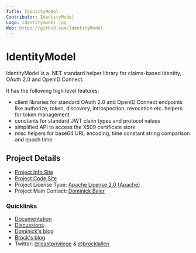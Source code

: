 ```yaml
---
Title: IdentityModel
Contributor: IdentityModel
Logo: identitymodel.jpg
Web: https://github.com/IdentityModel
---
```

# IdentityModel

IdentityModel is a .NET standard helper library for claims-based identity, OAuth 2.0 and OpenID Connect.

It has the following high level features:

* client libraries for standard OAuth 2.0 and OpenID Connect endpoints like authorize, token, discovery, introspection, revocation etc.
helpers for token management
* constants for standard JWT claim types and protocol values
* simplified API to access the X509 certificate store
* misc helpers for base64 URL encoding, time constant string comparison and epoch time

## Project Details

* [Project Info Site](https://github.com/IdentityModel)
* [Project Code Site](https://github.com/IdentityModel/IdentityModel2)
* Project License Type: [Apache License 2.0 (Apache)](https://github.com/IdentityModel/IdentityModel2/blob/master/LICENSE)
* Project Main Contact: [Dominick Baier](https://github.com/leastprivilege)

### Quicklinks

* [Documentation](https://identitymodel.readthedocs.io)
* [Discussions](https://github.com/IdentityModel/IdentityModel2/issues)
* [Dominick's blog](https://leastprivilege.com/)
* [Brock's blog](https://brockallen.com/)
* Twitter: [@leastprivilege](https://twitter.com/leastprivilege) & 
           [@brocklallen](https://twitter.com/brocklallen)

